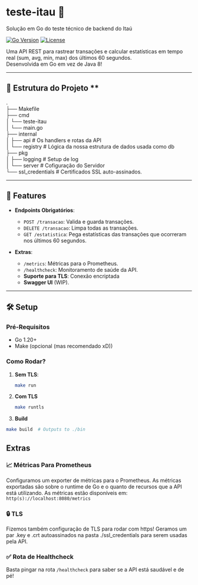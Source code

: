 # teste-itau 🏦

Solução em Go do teste técnico de backend do Itaú

[![Go Version](https://img.shields.io/badge/Go-1.20%2B-blue)](https://golang.org/)
[![License](https://img.shields.io/badge/License-MIT-green)](LICENSE)

Uma API REST para rastrear transações e calcular estatísticas em tempo real
(sum, avg, min, max) dos últimos 60 segundos.\
Desenvolvida em Go em vez de Java 8!

---

## 📂 Estrutura do Projeto **

.\
├── Makefile\
├── cmd\
│ └── teste-itau\
│ └── main.go\
├── internal\
│ ├── api # Os handlers e rotas da API\
│ └── registry # Lógica da nossa estrutura de dados usada como db\
├── pkg\
│ ├── logging # Setup de log\
│ └── server # Cofiguração do Servidor\
└── ssl_credentials # Certificados SSL auto-assinados.

---

## 🚀 Features

- **Endpoints Obrigatórios**:
  - `POST /transacao`: Valida e guarda transações.
  - `DELETE /transacao`: Limpa todas as transações.
  - `GET /estatistica`: Pega estatísticas das transações
  que ocorreram nos últimos 60 segundos.

- **Extras**:  
  - `/metrics`: Métricas para o Prometheus.
  - `/healthcheck`: Monitoramento de saúde da API.
  - **Suporte para TLS**: Conexão encriptada
  - **Swagger UI** (WIP).

---

## 🛠️ Setup

### Pré-Requisitos

- Go 1.20+
- Make (opcional (mas recomendado xD))

### Como Rodar?

1. **Sem TLS**:

   ```bash
   make run
   ```

2. **Com TLS**

   ```bash
   make runtls
   ```

3. **Build**

```bash
make build  # Outputs to ./bin
```

## Extras

### 📈 Métricas Para Prometheus

Configuramos um exporter de métricas para o Prometheus.
As métricas exportadas são sobre o runtime de Go e o quanto de recursos que a API
está utilizando.
As métricas estão disponíveis em: ```http(s)://localhost:8080/metrics```

### 🔒 TLS

Fizemos também configuração de TLS para rodar com https!
Geramos um par .key e .crt autoassinados na pasta ./ssl_credentials
para serem usadas pela API.

### ✅ Rota de Healthcheck

Basta pingar na rota ```/healthcheck``` para saber se a API está saudável e de pé!


